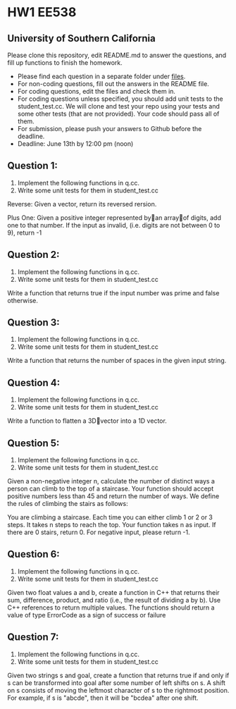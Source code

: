 
# HW1 EE538
## University of Southern California

Please clone this repository, edit README.md to answer the questions, and fill up functions to finish the homework.

- Please find each question in a separate folder under [files](/files).
- For non-coding questions, fill out the answers in the README file.
- For coding questions, edit the files and check them in.
- For coding questions unless specified, you should add unit tests to the student_test.cc.
  We will clone and test your repo using your tests and some other tests (that are not provided). Your code should pass all of them.
- For submission, please push your answers to Github before the deadline.
- Deadline: June 13th by 12:00 pm (noon)


## Question 1: 

 1. Implement the following functions in q.cc.
 2. Write some unit tests for them in student_test.cc

Reverse:
Given a vector, return its reversed rersion.

Plus One:
Given a positive integer represented by􏰒an array􏰒of digits, add one to that number. If the input as invalid, (i.e. digits are not between 0 to 9), return -1

## Question 2: 

 1. Implement the following functions in q.cc.
 2. Write some unit tests for them in student_test.cc

Write a function that returns true if the input number was prime and false otherwise.

## Question 3: 

 1. Implement the following functions in q.cc.
 2. Write some unit tests for them in student_test.cc

Write a function that returns the number of spaces in the given input string.

## Question 4: 

 1. Implement the following functions in q.cc.
 2. Write some unit tests for them in student_test.cc
    
Write a function to flatten a 3D􏰐vector into a 1D vector.

## Question 5: 

 1. Implement the following functions in q.cc.
 2. Write some unit tests for them in student_test.cc

Given a non-negative integer n, calculate the number of distinct ways a person can climb to the top of a staircase. Your function should accept positive numbers less than 45 and return the number of ways. We define the rules of climbing the stairs as follows:

You are climbing a staircase. Each time you can either climb 1 or 2 or 3 steps. It takes n steps to reach the top. Your function takes n as input.
If there are 0 stairs, return 0. For negative input, please return -1.

## Question 6: 
 1. Implement the following functions in q.cc.
 2. Write some unit tests for them in student_test.cc
    
Given two float values a and b, create a function in C++ that returns their sum, difference, product, and ratio (i.e., the result of dividing a by b). Use C++ references to return multiple values. The functions should return a value of type ErrorCode as a sign of success or failure

## Question 7: 
 1. Implement the following functions in q.cc.
 2. Write some unit tests for them in student_test.cc

Given two strings s and goal, create a function that returns true if and only if s can be transformed into goal after some number of left shifts on s. A shift on s consists of moving the leftmost character of s to the rightmost position. For example, if s is "abcde", then it will be "bcdea" after one shift.
